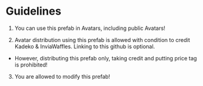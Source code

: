 # Guidelines

1) You can use this prefab in Avatars, including public Avatars!

2) Avatar distribution using this prefab is allowed with condition to credit Kadeko & InviaWaffles. Linking to this github is optional.
- However, distributing this prefab only, taking credit and putting price tag is prohibited!

3) You are allowed to modify this prefab!
